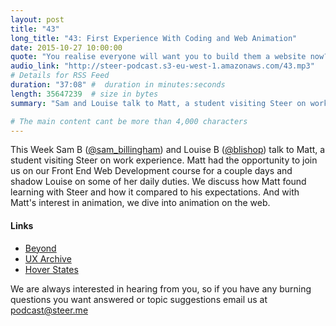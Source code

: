 ```yaml
---
layout: post
title: "43"
long_title: "43: First Experience With Coding and Web Animation"
date: 2015-10-27 10:00:00
quote: "You realise everyone will want you to build them a website now?"
audio_link: "http://steer-podcast.s3-eu-west-1.amazonaws.com/43.mp3"
# Details for RSS Feed
duration: "37:08" #  duration in minutes:seconds
length: 35647239  # size in bytes
summary: "Sam and Louise talk to Matt, a student visiting Steer on work experience."

# The main content cant be more than 4,000 characters
---
```

This Week Sam B ([@sam_billingham](https://twitter.com/sam_billingham)) and Louise B ([@blishop](https://twitter.com/blishop)) talk to Matt, a student visiting Steer on work experience. Matt had the opportunity to join us on our Front End Web Development course for a couple days and shadow Louise on some of her daily duties. We discuss how Matt found learning with Steer and how it compared to his expectations. And with Matt's interest in animation, we dive into animation on the web.

#### Links
- [Beyond](http://beyondconf.co)
- [UX Archive](http://uxarchive.com/)
- [Hover States](http://hoverstat.es/)

We are always interested in hearing from you, so if you have any burning questions you want answered or topic suggestions email us at [podcast@steer.me](mailto:podcast@steer.me)
